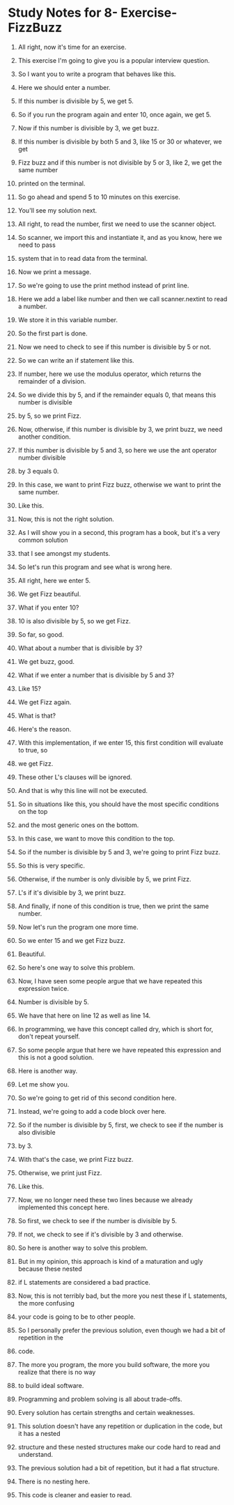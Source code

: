 # Study Notes for 8- Exercise- FizzBuzz

1. All right, now it's time for an exercise.

2. This exercise I'm going to give you is a popular interview question.

3. So I want you to write a program that behaves like this.

4. Here we should enter a number.

5. If this number is divisible by 5, we get 5.

6. So if you run the program again and enter 10, once again, we get 5.

7. Now if this number is divisible by 3, we get buzz.

8. If this number is divisible by both 5 and 3, like 15 or 30 or whatever, we get

9. Fizz buzz and if this number is not divisible by 5 or 3, like 2, we get the same number

10. printed on the terminal.

11. So go ahead and spend 5 to 10 minutes on this exercise.

12. You'll see my solution next.

13. All right, to read the number, first we need to use the scanner object.

14. So scanner, we import this and instantiate it, and as you know, here we need to pass

15. system that in to read data from the terminal.

16. Now we print a message.

17. So we're going to use the print method instead of print line.

18. Here we add a label like number and then we call scanner.nextint to read a number.

19. We store it in this variable number.

20. So the first part is done.

21. Now we need to check to see if this number is divisible by 5 or not.

22. So we can write an if statement like this.

23. If number, here we use the modulus operator, which returns the remainder of a division.

24. So we divide this by 5, and if the remainder equals 0, that means this number is divisible

25. by 5, so we print Fizz.

26. Now, otherwise, if this number is divisible by 3, we print buzz, we need another condition.

27. If this number is divisible by 5 and 3, so here we use the ant operator number divisible

28. by 3 equals 0.

29. In this case, we want to print Fizz buzz, otherwise we want to print the same number.

30. Like this.

31. Now, this is not the right solution.

32. As I will show you in a second, this program has a book, but it's a very common solution

33. that I see amongst my students.

34. So let's run this program and see what is wrong here.

35. All right, here we enter 5.

36. We get Fizz beautiful.

37. What if you enter 10?

38. 10 is also divisible by 5, so we get Fizz.

39. So far, so good.

40. What about a number that is divisible by 3?

41. We get buzz, good.

42. What if we enter a number that is divisible by 5 and 3?

43. Like 15?

44. We get Fizz again.

45. What is that?

46. Here's the reason.

47. With this implementation, if we enter 15, this first condition will evaluate to true, so

48. we get Fizz.

49. These other L's clauses will be ignored.

50. And that is why this line will not be executed.

51. So in situations like this, you should have the most specific conditions on the top

52. and the most generic ones on the bottom.

53. In this case, we want to move this condition to the top.

54. So if the number is divisible by 5 and 3, we're going to print Fizz buzz.

55. So this is very specific.

56. Otherwise, if the number is only divisible by 5, we print Fizz.

57. L's if it's divisible by 3, we print buzz.

58. And finally, if none of this condition is true, then we print the same number.

59. Now let's run the program one more time.

60. So we enter 15 and we get Fizz buzz.

61. Beautiful.

62. So here's one way to solve this problem.

63. Now, I have seen some people argue that we have repeated this expression twice.

64. Number is divisible by 5.

65. We have that here on line 12 as well as line 14.

66. In programming, we have this concept called dry, which is short for, don't repeat yourself.

67. So some people argue that here we have repeated this expression and this is not a good solution.

68. Here is another way.

69. Let me show you.

70. So we're going to get rid of this second condition here.

71. Instead, we're going to add a code block over here.

72. So if the number is divisible by 5, first, we check to see if the number is also divisible

73. by 3.

74. With that's the case, we print Fizz buzz.

75. Otherwise, we print just Fizz.

76. Like this.

77. Now, we no longer need these two lines because we already implemented this concept here.

78. So first, we check to see if the number is divisible by 5.

79. If not, we check to see if it's divisible by 3 and otherwise.

80. So here is another way to solve this problem.

81. But in my opinion, this approach is kind of a maturation and ugly because these nested

82. if L statements are considered a bad practice.

83. Now, this is not terribly bad, but the more you nest these if L statements, the more confusing

84. your code is going to be to other people.

85. So I personally prefer the previous solution, even though we had a bit of repetition in the

86. code.

87. The more you program, the more you build software, the more you realize that there is no way

88. to build ideal software.

89. Programming and problem solving is all about trade-offs.

90. Every solution has certain strengths and certain weaknesses.

91. This solution doesn't have any repetition or duplication in the code, but it has a nested

92. structure and these nested structures make our code hard to read and understand.

93. The previous solution had a bit of repetition, but it had a flat structure.

94. There is no nesting here.

95. This code is cleaner and easier to read.
